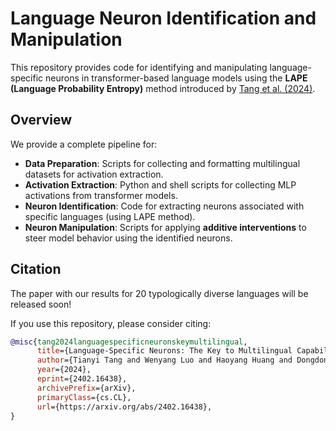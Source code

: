 # Language Neuron Identification and Manipulation

This repository provides code for identifying and manipulating language-specific neurons in transformer-based language models using the **LAPE (Language Probability Entropy)** method introduced by [Tang et al. (2024)](https://arxiv.org/abs/2402.16438).

## Overview

We provide a complete pipeline for:

- **Data Preparation**: Scripts for collecting and formatting multilingual datasets for activation extraction.
- **Activation Extraction**: Python and shell scripts for collecting MLP activations from transformer models.
- **Neuron Identification**: Code for extracting neurons associated with specific languages (using LAPE method).
- **Neuron Manipulation**: Scripts for applying **additive interventions** to steer model behavior using the identified neurons.


## Citation

The paper with our results for 20 typologically diverse languages will be released soon!

If you use this repository, please consider citing:

```bibtex
@misc{tang2024languagespecificneuronskeymultilingual,
      title={Language-Specific Neurons: The Key to Multilingual Capabilities in Large Language Models}, 
      author={Tianyi Tang and Wenyang Luo and Haoyang Huang and Dongdong Zhang and Xiaolei Wang and Xin Zhao and Furu Wei and Ji-Rong Wen},
      year={2024},
      eprint={2402.16438},
      archivePrefix={arXiv},
      primaryClass={cs.CL},
      url={https://arxiv.org/abs/2402.16438}, 
}
```

